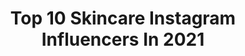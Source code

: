 ---
title: Top 10 Skincare Instagram Influencers In 2021
description: >-
  Find top skincare Instagram influencers in 2021. Most popular hashtags: #skincare #skincareroutine #fashionblogger.
platform: Instagram
hits: 13288
text_top: Analyze the top-rated Instagram influencers on inBeat.
text_bottom: inBeat holds 13288 Instagram influencers like this for you to work with.
profiles:
  - username: "skincare.loveers"
    fullname: >-
      skincare
    bio: >-
      let's take care of our skin period. skincare tips + more. Always follow your dreams.
    location: "United States"
    followers: 63147
    engagement: 709
    commentsToLikes: 0.020649
    id: ckf5w5c6pqws90j23oi4xxcde
    verified: false
    hashtags: ""
  - username: "storybookblonde"
    fullname: >-
      Tami 💖
    bio: >-
      Everyday Style 👜 Petite 5’1💄Beauty & Skincare @carbon38 Ambassador 🧘🏼‍♀️ Los Angeles 🌴 Mama to Bella & Lila 💞 Shop my favorites below 👇🏻
    location: "United States"
    followers: 3053
    engagement: 2720
    commentsToLikes: 0.430128
    id: ckapa1tiwudeg0i785m77hceh
    verified: false
    hashtags: "#ootd, #fashionaddict, #outfitoftheday, #fashiongram"
  - username: "fashmakeup_blog"
    fullname: >-
      Martha Lorena Acevedo JW
    bio: >-
      Content Creator ✨ Makeup obsessed & skincare lover! Fashion is my passion as well✨ Miami,Florida. PR Friendly 💌 Email: martitamigos@yahoo.es
    location: "United Kingdom"
    followers: 5672
    engagement: 2562
    commentsToLikes: 0.270516
    id: ck5c6oj815vam0i11m64tw265
    verified: false
    hashtags: "#noracora, #sponsorship, #outiftoftheday, #octolyfamily"
  - username: "kareena2227_"
    fullname: >-
      Kareena Tekwani | Blogger
    bio: >-
      📍Jaipur | 20 🎙Vocalist ⭐Fashion | Makeup | Skincare For Paid Collaborations/Promotions/Shoots DM/Email 💌 - kareenatekwani123@gmail.com
    location: "India"
    followers: 23088
    engagement: 1485
    commentsToLikes: 0.084741
    id: ck8t2bcztytym0j7819d32s0f
    verified: false
    hashtags: "#influencers, #jaipurite, #lifestylemedicine, #instagraminfluencer"
  - username: "mybeauty_dna"
    fullname: >-
      Diena
    bio: >-
      Beautyblogger Skincarejunkie Mom Makeup addict For collabs or ✉ #mybeautydna
    location: "United States"
    followers: 7061
    engagement: 1435
    commentsToLikes: 0.134696
    id: ck5ci9acls8gb0i11lj42n76g
    verified: false
    hashtags: "#makeup, #strikeapose, #love, #bblogger"
  - username: "olwethu_music"
    fullname: >-
      Olwethu Magushana
    bio: >-
      💄:Makeup•Skincare•Beauty•Fashion 🎤:Singer 📍:🇿🇦| 🇦🇪 📧: PR/collabs: olwethu.magushana@gmail.com CHECK OUT LATEST VIDEO 👇🏾
    location: ""
    followers: 50815
    engagement: 646
    commentsToLikes: 0.648973
    id: ckap0jt6zqm2s0i78942vyt8r
    verified: false
    hashtags: "#brownmelaninmua, #morphebrushes, #toofacedcosmetics, #maccosmetics"
  - username: "oannax"
    fullname: >-
      𝔬𝔞𝔫𝔞 𝔡𝔬𝔤𝔞𝔯𝔲
    bio: >-
      📍 Bucharest, Romania 🎓 Saint Sava National College 🤍 passionate about make-up, skincare and fashion YOUTUBE⤵️
    location: ""
    followers: 15337
    engagement: 1995
    commentsToLikes: 0.193528
    id: ck6u8px8xsz3e0j718bhyr86t
    verified: false
    hashtags: "#classof2020"
  - username: "hanni.fj"
    fullname: >-
      Hannifah Fikriyyah
    bio: >-
      @skin.careink @yumm_dimsum
    location: "Indonesia"
    followers: 6230
    engagement: 1807
    commentsToLikes: 0.086096
    id: ck9wi4co40ops0j78z6vmy0kb
    verified: false
    hashtags: "#hijabstyle, #instagood, #ootdfashion, #idulfitri"
  - username: "blogs_amna"
    fullname: >-
      Amna Nasir|BeautyInfluencer
    bio: >-
      🇵🇰 ⭐️ travel/skincare ⭐️ 🎂28Jan 1995 ⭐️ Wife to @falcon_118 ❤️ 𝗠𝗼𝗺⭐️𝗗𝗠 𝗙𝗼𝗿 𝗰𝗼𝗹𝗹𝗮𝗯/𝗽𝗿 5.8k on YouTube 👇🏻
    location: ""
    followers: 44605
    engagement: 834
    commentsToLikes: 0.072632
    id: ckaou5aejyv0d0i7812fauxi2
    verified: false
    hashtags: "#rawalpindi, #bagallerydeals, #islamabaddiaries, #bagallery"
  - username: "gratefulandgray"
    fullname: >-
      Karen |gray hair transition|
    bio: >-
      Positive Aging Growth Mindset Healthy Living Skincare & Fitness Fanatic Yoga Teacher Mama to 4 sweeties and wife to Ben
    location: "United States"
    followers: 28681
    engagement: 812
    commentsToLikes: 0.077049
    id: ck14kyf8grya60i19rhhj4nkk
    verified: false
    hashtags: "#silversisters, #agepositive, #artinaging, #encouragequarantinesilversisters"
---